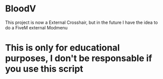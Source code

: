 # BloodV
This project is now a External Crosshair, but in the future I have the idea to do a FiveM external Modmenu
# This is only for educational purposes, I don't be responsable if you use this script
